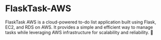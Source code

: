 # FlaskTask-AWS
FlaskTask AWS is a cloud-powered to-do list application built using Flask, EC2, and RDS on AWS. It provides a simple and efficient way to manage tasks while leveraging AWS infrastructure for scalability and reliability. 🚀
